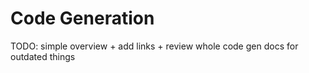 # Code Generation

TODO: simple overview + add links + review whole code gen docs for outdated things
